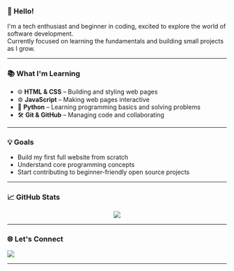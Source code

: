 ### 👋 Hello!

I'm a tech enthusiast and beginner in coding, excited to explore the world of software development.  
Currently focused on learning the fundamentals and building small projects as I grow.

---

### 📚 What I'm Learning

- 🌐 **HTML & CSS** – Building and styling web pages
- ⚙️ **JavaScript** – Making web pages interactive
- 🐍 **Python** – Learning programming basics and solving problems
- 🛠️ **Git & GitHub** – Managing code and collaborating
---

### 💡 Goals

- Build my first full website from scratch
- Understand core programming concepts
- Start contributing to beginner-friendly open source projects

---

### 📈 GitHub Stats

<p align="center">
  <img src="https://github-readme-stats.vercel.app/api?username=yourusername&show_icons=true&theme=blueberry" />
</p>

---

### 🌐 Let's Connect

<p>
  <a href="https://www.linkedin.com/in/anakha-p-dileepkumar/?utm_source=share&utm_campaign=share_via&utm_content=profile&utm_medium=android_app">
    <img src="https://img.shields.io/badge/LinkedIn-0077B5?style=for-the-badge&logo=linkedin&logoColor=white" />
  </a>
</p>

---

